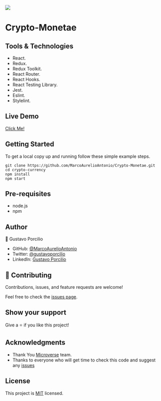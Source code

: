 ![](https://img.shields.io/badge/Microverse-blueviolet)

# Crypto-Monetae

> 

## Tools & Technologies

- React.
- Redux.
- Redux Toolkit.
- React Router.
- React Hooks.
- React Testing Library.
- Jest.
- Eslint.
- Stylelint.

## Live Demo 

[Click Me!](https://hilarious-buttercream-5cfeaa.netlify.app)

## Getting Started

To get a local copy up and running follow these simple example steps.

```
git clone https://github.com/MarcoAurelioAntonio/Crypto-Monetae.git
cd crypto-currency
npm install
npm start
```

## Pre-requisites

- node.js
- npm

## Author
👤 Gustavo Porcilio

- GitHub: [@MarcoAurelioAntonio](https://github.com/MarcoAurelioAntonio)
- Twitter: [@gustavoporcilio](https://twitter.com/gustavoporcilio)
- LinkedIn: [Gustavo Porcilio](https://www.linkedin.com/in/gustavo-porcilio-4496a223a/)


## 🤝 Contributing

Contributions, issues, and feature requests are welcome!

Feel free to check the [issues page](../../issues/).

## Show your support

Give a ⭐️ if you like this project!

## Acknowledgments

- Thank You [Microverse](www.microverse.org) team.
- Thanks to everyone who will get time to check this code and suggest any [issues](https://github.com/MarcoAurelioAntonio/Crypto-Monetae/issues)

## License

This project is [MIT](./LICENSE) licensed.
